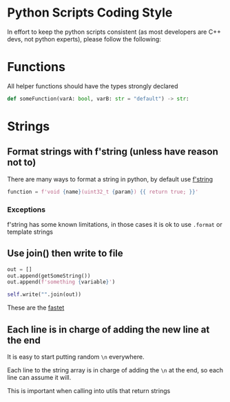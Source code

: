 # Python Scripts Coding Style

In effort to keep the python scripts consistent (as most developers are C++ devs, not python experts), please follow the following:

# Functions

All helper functions should have the types strongly declared

```python
def someFunction(varA: bool, varB: str = "default") -> str:
```

# Strings

## Format strings with f'string (unless have reason not to)

There are many ways to format a string in python, by default use  [f'string](https://note.nkmk.me/en/python-f-strings/)

```python
function = f'void {name}(uint32_t {param}) {{ return true; }}'
```

### Exceptions

f'string has some known limitations, in those cases it is ok to use `.format` or template strings

## Use join() then write to file

```python
out = []
out.append(getSomeString())
out.append(f'something {variable}')

self.write("".join(out))
```

These are the [fastet](https://www.tutorialspoint.com/What-is-the-most-efficient-string-concatenation-method-in-python#)

## Each line is in charge of adding the new line at the end

It is easy to start putting random `\n` everywhere.

Each line to the string array is in charge of adding the `\n` at the end, so each line can assume it will.

This is important when calling into utils that return strings